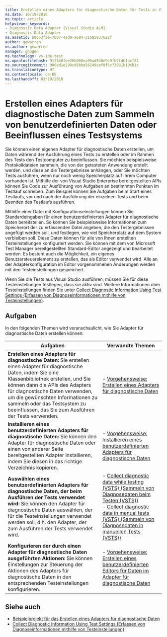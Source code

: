 ```yaml
---
title: Erstellen eines Adapters für diagnostische Daten für Tests in Visual Studio | Microsoft-Dokumentation
ms.date: 10/19/2016
ms.topic: article
helpviewer_keywords:
- Diagnostic Data Adapter [Visual Studio ALM]
- Diagnostic Data Adapter
ms.assetid: b0b53fae-7007-4ad9-a604-21685937622f
author: gewarren
ms.author: gewarren
manager: ghogen
ms.technology: vs-ide-test
ms.openlocfilehash: 91f340fee26b908ea90ad540e9c9fb2fdb1acf81
ms.sourcegitcommit: 900ed1e299cd5bba56249cef8f5cf3981b10cb1c
ms.translationtype: HT
ms.contentlocale: de-DE
ms.lasthandoff: 03/19/2018
---
```

# <a name="create-a-diagnostic-data-adapter-to-collect-custom-data-or-affect-a-test-machine"></a>Erstellen eines Adapters für diagnostische Daten zum Sammeln von benutzerdefinierten Daten oder Beeinflussen eines Testsystems

Sie können einen eigenen Adapter für diagnostische Daten erstellen, um Daten während der Ausführung eines Tests zu erstellen oder im Rahmen des Tests den Testcomputer zu beeinflussen. Sie möchten beispielsweise Protokolldateien sammeln, die von der getesteten Anwendung erstellt werden, und diese an die Testergebnisse anhängen, oder Sie möchten Tests ausführen, wenn nur noch wenig Speicherplatz auf Ihrem Computer vorhanden ist. Mithilfe der von Visual Studio Enterprise bereitgestellten APIs können Sie Code zur Ausführung von Aufgaben an bestimmten Punkten im Testlauf schreiben. Zum Beispiel können Sie Aufgaben beim Start eines Testlaufs, vor und nach der Ausführung der einzelnen Tests und beim Beenden des Testlaufs ausführen.

Mithilfe einer Datei mit Konfigurationseinstellungen können Sie Standardeingaben für einen benutzerdefinierten Adapter für diagnostische Daten bereitstellen. So können Sie beispielsweise Informationen zum Speicherort der zu erfassenden Datei angeben, die den Testergebnissen angefügt werden soll, und festlegen, wie viel Speicherplatz auf dem System verbleiben soll. Diese Daten können für alle von Ihnen erstellten Testeinstellungen konfiguriert werden. Sie können mit dem von Microsoft Test Manager bereitgestellten Standard-Editor angezeigt und bearbeitet werden. Es besteht auch die Möglichkeit, ein eigenes Benutzersteuerelement zu erstellen, das als Editor verwendet wird. Alle an der Adapterkonfiguration im Editor vorgenommenen Änderungen werden mit den Testeinstellungen gespeichert.

Wenn Sie die Tests aus Visual Studio ausführen, müssen Sie für diese Testeinstellungen festlegen, dass sie aktiv sind. Weitere Informationen über Testeinstellungen finden Sie unter [Collect Diagnostic Information Using Test Settings (Erfassen von Diagnoseinformationen mithilfe von Testeinstellungen)](../test/collect-diagnostic-information-using-test-settings.md).

## <a name="tasks"></a>Aufgaben

 In den folgenden Themen wird veranschaulicht, wie Sie Adapter für diagnostische Daten erstellen können:

|Aufgaben|Verwandte Themen|
|-----------|-----------------------|
|**Erstellen eines Adapters für diagnostische Daten:** Sie erstellen einen Adapter für diagnostische Daten, indem Sie eine Klassenbibliothek erstellen, und Sie können dann die APIs des Adapters für diagnostische Daten verwenden, um die gewünschten Informationen zu sammeln oder das Testsystem zu beeinflussen, das Sie zum Ausführen der Tests verwenden.|-   [Vorgehensweise: Erstellen eines Adapters für diagnostische Daten](../test/how-to-create-a-diagnostic-data-adapter.md)|
|**Installieren eines benutzerdefinierten Adapters für diagnostische Daten:** Sie können den Adapter für diagnostische Daten oder einen von anderer Seite bereitgestellten Adapter installieren, indem Sie diesen in das richtige Verzeichnis kopieren.|-   [Vorgehensweise: Installieren eines benutzerdefinierten Adapters für diagnostische Daten](../test/how-to-install-a-custom-diagnostic-data-adapter.md)|
|**Auswählen eines benutzerdefinierten Adapters für diagnostische Daten, der beim Ausführen der Tests verwendet wird:** Sie können den Adapter für diagnostische Daten auswählen, der für die Testeinstellungen verwendet werden soll, d.h. den Adapter, der zum Ausführen der Tests verwendet wird.|-   [Collect diagnostic data while testing (VSTS) (Sammeln von Diagnosedaten beim Testen (VSTS))](/vsts/manual-test/collect-diagnostic-data)<br />-   [Collect diagnostic data in manual tests (VSTS) (Sammeln von Diagnosedaten in manuellen Tests (VSTS))](/vsts/manual-test/mtm/collect-more-diagnostic-data-in-manual-tests)|
|**Konfigurieren der durch einen Adapter für diagnostische Daten ausgeführten Aktionen:** Sie können Einstellungen zur Steuerung der Aktionen des Adapters für diagnostische Daten in den entsprechenden Testeinstellungen konfigurieren.|-   [Vorgehensweise: Erstellen eines benutzerdefinierten Editors für Daten im Adapter für diagnostische Daten](../test/how-to-create-a-custom-editor-for-data-for-your-diagnostic-data-adapter.md)|

## <a name="see-also"></a>Siehe auch

- [Beispielprojekt für das Erstellen eines Adapters für diagnostische Daten](../test/sample-project-for-creating-a-diagnostic-data-adapter.md)
- [Collect Diagnostic Information Using Test Settings (Erfassen von Diagnoseinformationen mithilfe von Testeinstellungen)](../test/collect-diagnostic-information-using-test-settings.md)